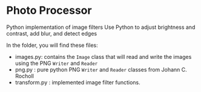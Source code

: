 # Photo Processor
Python implementation of image filters
Use Python to adjust brightness and contrast, add blur, and detect edges

In the folder, you will find these files:
- images.py: contains the `Image` class that will read and write the images using the PNG `Writer` and `Reader`
- png.py : pure python PNG `Writer` and `Reader` classes from Johann C. Rocholl
- transform.py : implemented image filter functions.